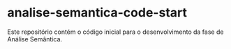 # analise-semantica-code-start
Este repositório contém o código inicial para o desenvolvimento da fase de Análise Semântica.
